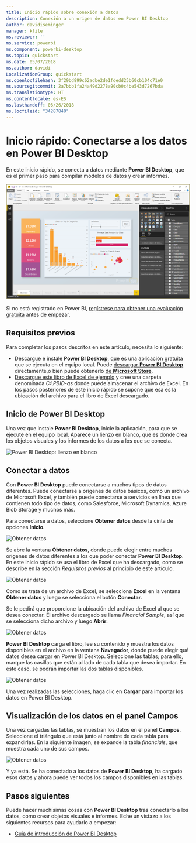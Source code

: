 ```yaml
---
title: Inicio rápido sobre conexión a datos
description: Conexión a un origen de datos en Power BI Desktop
author: davidiseminger
manager: kfile
ms.reviewer: ''
ms.service: powerbi
ms.component: powerbi-desktop
ms.topic: quickstart
ms.date: 05/07/2018
ms.author: davidi
LocalizationGroup: quickstart
ms.openlocfilehash: 3f29bd899c62adbe2de1fdedd25b60cb104c71e0
ms.sourcegitcommit: 2a7bbb1fa24a49d2278a90cb0c4be543d7267bda
ms.translationtype: HT
ms.contentlocale: es-ES
ms.lasthandoff: 06/26/2018
ms.locfileid: "34287840"
---
```

# <a name="quickstart-connect-to-data-in-power-bi-desktop"></a>Inicio rápido: Conectarse a los datos en Power BI Desktop

En este inicio rápido, se conecta a datos mediante **Power BI Desktop**, que es el primer paso para compilar modelos de datos y crear informes.

![Power BI Desktop](media/desktop-what-is-desktop/what-is-desktop_01.png)

Si no está registrado en Power BI, [regístrese para obtener una evaluación gratuita](https://app.powerbi.com/signupredirect?pbi_source=web) antes de empezar.

## <a name="prerequisites"></a>Requisitos previos

Para completar los pasos descritos en este artículo, necesita lo siguiente:
* Descargue e instale **Power BI Desktop**, que es una aplicación gratuita que se ejecuta en el equipo local. Puede [descargar **Power BI Desktop**](https://powerbi.microsoft.com/desktop) directamente,o bien puede obtenerlo [de **Microsoft Store**](http://aka.ms/pbidesktopstore).
* [Descargue este libro de Excel de ejemplo](http://go.microsoft.com/fwlink/?LinkID=521962) y cree una carpeta denominada *C:\PBID-qs* donde puede almacenar el archivo de Excel. En los pasos posteriores de este inicio rápido se supone que esa es la ubicación del archivo para el libro de Excel descargado.

## <a name="launch-power-bi-desktop"></a>Inicio de Power BI Desktop

Una vez que instale **Power BI Desktop**, inicie la aplicación, para que se ejecute en el equipo local. Aparece un lienzo en blanco, que es donde crea los objetos visuales y los informes de los datos a los que se conecta. 

![Power BI Desktop: lienzo en blanco](media/desktop-quickstart-connect-to-data/qs-connect-data_01.png)

## <a name="connect-to-data"></a>Conectar a datos

Con **Power BI Desktop** puede conectarse a muchos tipos de datos diferentes. Puede conectarse a orígenes de datos básicos, como un archivo de Microsoft Excel, y también puede conectarse a servicios en línea que contienen todo tipo de datos, como Salesforce, Microsoft Dynamics, Azure Blob Storage y muchos más. 

Para conectarse a datos, seleccione **Obtener datos** desde la cinta de opciones **Inicio**.

![Obtener datos](media/desktop-quickstart-connect-to-data/qs-connect-data_02.png)

Se abre la ventana **Obtener datos**, donde puede elegir entre muchos orígenes de datos diferentes a los que poder conectar **Power BI Desktop**. En este inicio rápido se usa el libro de Excel que ha descargado, como se describe en la sección *Requisitos previos* al principio de este artículo. 

![Obtener datos](media/desktop-quickstart-connect-to-data/qs-connect-data_03.png)

Como se trata de un archivo de Excel, se selecciona **Excel** en la ventana **Obtener datos** y luego se selecciona el botón **Conectar**.

Se le pedirá que proporcione la ubicación del archivo de Excel al que se desea conectar. El archivo descargado se llama *Financial Sample*, así que se selecciona dicho archivo y luego **Abrir**.

![Obtener datos](media/desktop-quickstart-connect-to-data/qs-connect-data_04.png)

**Power BI Desktop** carga el libro, lee su contenido y muestra los datos disponibles en el archivo en la ventana **Navegador**, donde puede elegir qué datos desea cargar en Power BI Desktop. Seleccione las tablas; para ello, marque las casillas que están al lado de cada tabla que desea importar. En este caso, se podrán importar las dos tablas disponibles.

![Obtener datos](media/desktop-quickstart-connect-to-data/qs-connect-data_05.png)

Una vez realizadas las selecciones, haga clic en **Cargar** para importar los datos en Power BI Desktop.

## <a name="view-data-in-the-fields-pane"></a>Visualización de los datos en el panel Campos

Una vez cargadas las tablas, se muestran los datos en el panel **Campos**. Seleccione el triángulo que está junto al nombre de cada tabla para expandirlas. En la siguiente imagen, se expande la tabla *financials*, que muestra cada uno de sus campos. 

![Obtener datos](media/desktop-quickstart-connect-to-data/qs-connect-data_06.png)

Y ya está. Se ha conectado a los datos de **Power BI Desktop**, ha cargado esos datos y ahora puede ver todos los campos disponibles en las tablas.


## <a name="next-steps"></a>Pasos siguientes
Puede hacer muchísimas cosas con **Power BI Desktop** tras conectarlo a los datos, como crear objetos visuales e informes. Eche un vistazo a los siguientes recursos para ayudarlo a empezar:

* [Guía de introducción de Power BI Desktop](desktop-getting-started.md)


